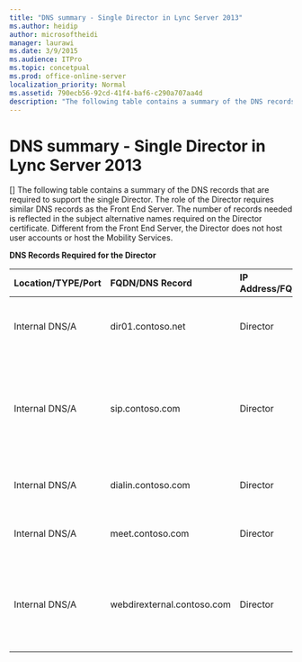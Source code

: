 ```yaml
---
title: "DNS summary - Single Director in Lync Server 2013"
ms.author: heidip
author: microsoftheidi
manager: laurawi
ms.date: 3/9/2015
ms.audience: ITPro
ms.topic: concetpual
ms.prod: office-online-server
localization_priority: Normal
ms.assetid: 790ecb56-92cd-41f4-baf6-c290a707aa4d
description: "The following table contains a summary of the DNS records that are required to support the single Director. The role of the Director requires similar DNS records as the Front End Server. The number of records needed is reflected in the subject alternative names required on the Director certificate. Different from the Front End Server, the Director does not host user accounts or host the Mobility Services."
---
```


# DNS summary - Single Director in Lync Server 2013
[]
The following table contains a summary of the DNS records that are required to support the single Director. The role of the Director requires similar DNS records as the Front End Server. The number of records needed is reflected in the subject alternative names required on the Director certificate. Different from the Front End Server, the Director does not host user accounts or host the Mobility Services.
  
**DNS Records Required for the Director**

|**Location/TYPE/Port**|**FQDN/DNS Record**|**IP Address/FQDN**|**Maps to/Comments**|
|:-----|:-----|:-----|:-----|
|Internal DNS/A  <br/> |dir01.contoso.net  <br/> |Director  <br/> |Director host record used for replication and server to server  <br/> |
|Internal DNS/A  <br/> |sip.contoso.com  <br/> |Director  <br/> |Inbound session initiation protocol (SIP) from the internal Edge interface of the Edge Server  <br/> |
|Internal DNS/A  <br/> |dialin.contoso.com  <br/> |Director  <br/> |Published dialin web services from reverse proxy  <br/> |
|Internal DNS/A  <br/> |meet.contoso.com  <br/> |Director  <br/> |Published meet web services from reverse proxy  <br/> |
|Internal DNS/A  <br/> |webdirexternal.contoso.com  <br/> |Director  <br/> |Published and defined by the reverse proxy Web Ticket external web services for the Director  <br/> |
   

